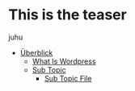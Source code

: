 # This is the teaser


juhu

  - [Überblick](./01_overview)
     - [What Is Wordpress](./01_overview/01_what_is_wordpress.md)
     - [Sub Topic](./01_overview/02_sub_topic)
         - [Sub Topic File](./01_overview/02_sub_topic/01_sub_topic_file.md)
